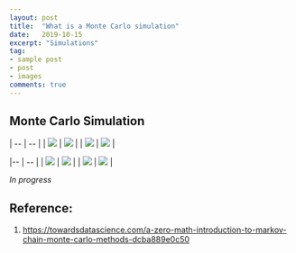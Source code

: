 ```yaml
---
layout: post
title:  "What is a Monte Carlo simulation"
date:   2019-10-15
excerpt: "Simulations"
tag:
- sample post
- post
- images
comments: true
---
```


## Monte Carlo Simulation

| --  | --  |
| ![](../imgs/Circle_10.png)  | ![](../imgs/Circle_100.png)  |
| ![](../imgs/Circle_1000.png)  | ![](../imgs/Circle_10000.png) |


|-- | -- |
| ![](../imgs/Snowflake_10.png)  | ![](../imgs/Snowflake_100.png) |
| ![](../imgs/Snowflake_1000.png)  | ![](../imgs/Snowflake_10000.png)  |



*In progress*


## Reference:
1. https://towardsdatascience.com/a-zero-math-introduction-to-markov-chain-monte-carlo-methods-dcba889e0c50
